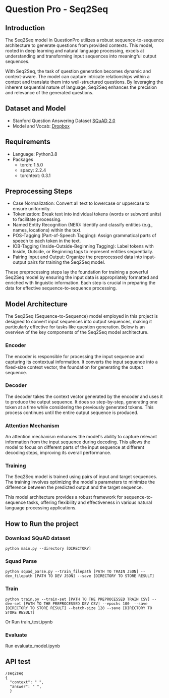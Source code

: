 # Question Pro - Seq2Seq

## Introduction
The Seq2Seq model in QuestionPro utilizes a robust sequence-to-sequence architecture to generate questions from provided contexts. This model, rooted in deep learning and natural language processing, excels at understanding and transforming input sequences into meaningful output sequences.

With Seq2Seq, the task of question generation becomes dynamic and context-aware. The model can capture intricate relationships within a context and translate them into well-structured questions. By leveraging the inherent sequential nature of language, Seq2Seq enhances the precision and relevance of the generated questions.

## Dataset and Model
- Stanford Question Answering Dataset [SQuAD 2.0](https://rajpurkar.github.io/SQuAD-explorer/)
- Model and Vocab: [Dropbox](https://www.dropbox.com/scl/fo/06z72prw84qvdon24zve7/h?rlkey=92nr17ygw0ghhuies0qwgavvp&dl=0)

## Requirements
- Language: Python3.8
- Packages
  -  torch: 1.5.0
  -  spacy: 2.2.4
  -  torchtext: 0.3.1

## Preprocessing Steps

- Case Normalization: Convert all text to lowercase or uppercase to ensure uniformity.
- Tokenization: Break text into individual tokens (words or subword units) to facilitate processing.
- Named Entity Recognition (NER): Identify and classify entities (e.g., names, locations) within the text.
- POS-Tagging (Part-of-Speech Tagging): Assign grammatical parts of speech to each token in the text.
- IOB-Tagging (Inside-Outside-Beginning Tagging): Label tokens with Inside, Outside, or Beginning tags to represent entities sequentially.
- Pairing Input and Output: Organize the preprocessed data into input-output pairs for training the Seq2Seq model.

These preprocessing steps lay the foundation for training a powerful Seq2Seq model by ensuring the input data is appropriately formatted and enriched with linguistic information. Each step is crucial in preparing the data for effective sequence-to-sequence processing.

## Model Architecture
The Seq2Seq (Sequence-to-Sequence) model employed in this project is designed to convert input sequences into output sequences, making it particularly effective for tasks like question generation. Below is an overview of the key components of the Seq2Seq model architecture.

### Encoder
The encoder is responsible for processing the input sequence and capturing its contextual information. It converts the input sequence into a fixed-size context vector, the foundation for generating the output sequence.

### Decoder
The decoder takes the context vector generated by the encoder and uses it to produce the output sequence. It does so step-by-step, generating one token at a time while considering the previously generated tokens. This process continues until the entire output sequence is produced.

### Attention Mechanism
An attention mechanism enhances the model's ability to capture relevant information from the input sequence during decoding. This allows the model to focus on different parts of the input sequence at different decoding steps, improving its overall performance.

### Training
The Seq2Seq model is trained using pairs of input and target sequences. The training involves optimizing the model's parameters to minimize the difference between the predicted output and the target sequence.

This model architecture provides a robust framework for sequence-to-sequence tasks, offering flexibility and effectiveness in various natural language processing applications.

## How to Run the project

### Download SQuAD dataset
```shell
python main.py --directory [DIRECTORY]
```

### Squad Parse
```shell
python squad_parse.py --train_filepath [PATH TO TRAIN JSON] --dev_filepath [PATH TO DEV JSON] --save [DIRECTORY TO STORE RESULT]
```

### Train
```shell
python train.py --train-set [PATH TO THE PREPROCESSED TRAIN CSV] --dev-set [PATH TO THE PREPROCESSED DEV CSV] --epochs 100  --save [DIRECTORY TO STORE RESULT] --batch-size 128 --save [DIRECTORY TO STORE RESULT]
```
Or
Run train_test.ipynb

### Evaluate
Run evaluate_model.ipynb

## API test

```
/seq2seq
{
  "context": " ",
  "answer": " ",
  }
```
